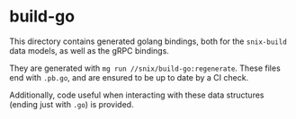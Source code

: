 # build-go

This directory contains generated golang bindings, both for the `snix-build`
data models, as well as the gRPC bindings.

They are generated with `mg run //snix/build-go:regenerate`.
These files end with `.pb.go`, and are ensured to be up to date by a CI check.

Additionally, code useful when interacting with these data structures
(ending just with `.go`) is provided.
